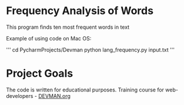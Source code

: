 # Frequency Analysis of Words

This program finds ten most frequent words in text

Example of using code on Mac OS:

'''
cd PycharmProjects/Devman
python lang_frequency.py input.txt
'''

# Project Goals

The code is written for educational purposes. Training course for web-developers - [DEVMAN.org](https://devman.org)
